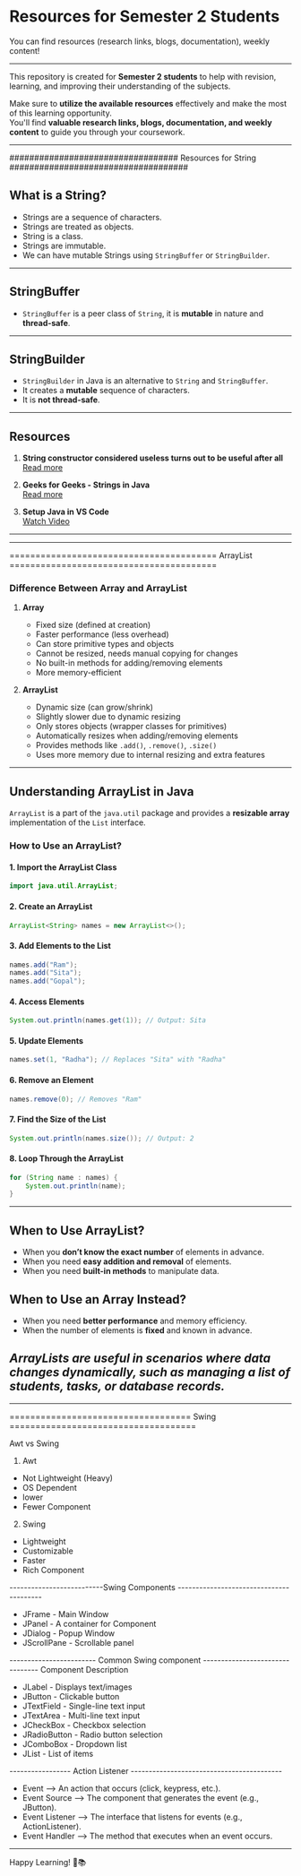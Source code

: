 # Resources for Semester 2 Students

You can find resources (research links, blogs, documentation), weekly content!

---

This repository is created for **Semester 2 students** to help with revision, learning, and improving their understanding of the subjects.

Make sure to **utilize the available resources** effectively and make the most of this learning opportunity.  
You'll find **valuable research links, blogs, documentation, and weekly content** to guide you through your coursework.

---

################################## Resources for String ####################################

## What is a String?
- Strings are a sequence of characters.
- Strings are treated as objects.
- String is a class.
- Strings are immutable.
- We can have mutable Strings using `StringBuffer` or `StringBuilder`.

---

## **StringBuffer**
- `StringBuffer` is a peer class of `String`, it is **mutable** in nature and **thread-safe**.

---

## **StringBuilder**
- `StringBuilder` in Java is an alternative to `String` and `StringBuffer`.
- It creates a **mutable** sequence of characters.
- It is **not thread-safe**.

---

## **Resources**

1. **String constructor considered useless turns out to be useful after all**  
   [Read more](https://kjetilod.blogspot.com/2008/09/string-constructor-considered-useless.html)

2. **Geeks for Geeks - Strings in Java**  
   [Read more](https://www.geeksforgeeks.org/strings-in-java/)

3. **Setup Java in VS Code**  
   [Watch Video](https://www.youtube.com/watch?v=JPdUiJzIw_M)

---
---
======================================== ArrayList ========================================

### Difference Between Array and ArrayList

1. **Array**
   - Fixed size (defined at creation)
   - Faster performance (less overhead)
   - Can store primitive types and objects
   - Cannot be resized, needs manual copying for changes
   - No built-in methods for adding/removing elements
   - More memory-efficient

2. **ArrayList**
   - Dynamic size (can grow/shrink)
   - Slightly slower due to dynamic resizing
   - Only stores objects (wrapper classes for primitives)
   - Automatically resizes when adding/removing elements
   - Provides methods like `.add()`, `.remove()`, `.size()`
   - Uses more memory due to internal resizing and extra features

---

## **Understanding ArrayList in Java**

`ArrayList` is a part of the `java.util` package and provides a **resizable array** implementation of the `List` interface.

### **How to Use an ArrayList?**

#### **1. Import the ArrayList Class**
```java
import java.util.ArrayList;
```

#### **2. Create an ArrayList**
```java
ArrayList<String> names = new ArrayList<>();
```

#### **3. Add Elements to the List**
```java
names.add("Ram");
names.add("Sita");
names.add("Gopal");
```

#### **4. Access Elements**
```java
System.out.println(names.get(1)); // Output: Sita
```

#### **5. Update Elements**
```java
names.set(1, "Radha"); // Replaces "Sita" with "Radha"
```

#### **6. Remove an Element**
```java
names.remove(0); // Removes "Ram"
```

#### **7. Find the Size of the List**
```java
System.out.println(names.size()); // Output: 2
```

#### **8. Loop Through the ArrayList**
```java
for (String name : names) {
    System.out.println(name);
}
```

---

## **When to Use ArrayList?**
- When you **don’t know the exact number** of elements in advance.
- When you need **easy addition and removal** of elements.
- When you need **built-in methods** to manipulate data.

## **When to Use an Array Instead?**
- When you need **better performance** and memory efficiency.
- When the number of elements is **fixed** and known in advance.

_ArrayLists are useful in scenarios where data changes dynamically, such as managing a list of students, tasks, or database records._
---

---
=================================== Swing ====================================

Awt vs Swing 

1. Awt
- Not Lightweight (Heavy)
- OS Dependent
- lower
- Fewer Component

2. Swing
- Lightweight
- Customizable
- Faster
- Rich Component

--------------------------Swing Components ----------------------------------------
- JFrame - Main Window
- JPanel - A container for Component
- JDialog - Popup Window
- JScrollPane - Scrollable panel
  
------------------------ Common Swing component --------------------------------
Component	Description
- JLabel	- Displays text/images
- JButton	- Clickable button
- JTextField - Single-line text input
- JTextArea - Multi-line text input
- JCheckBox  - Checkbox selection
- JRadioButton - Radio button selection
- JComboBox - Dropdown list
- JList - List of items

----------------- Action Listener ------------------------------------------
- Event --> An action that occurs (click, keypress, etc.).
- Event Source --> The component that generates the event (e.g., JButton).
- Event Listener --> The interface that listens for events (e.g., ActionListener).
- Event Handler --> The method that executes when an event occurs.


---

Happy Learning! 🚀📚
